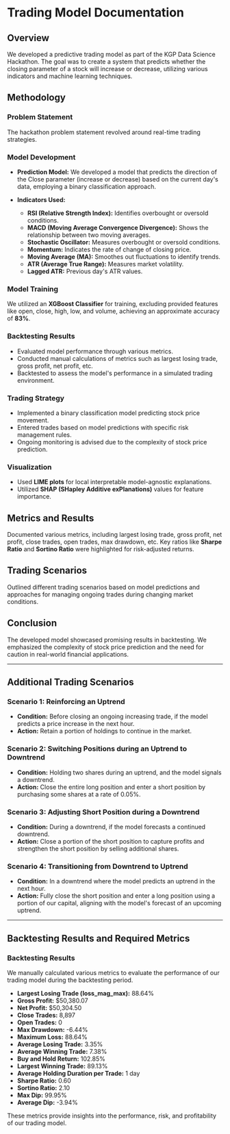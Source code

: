 # **Trading Model Documentation**

## **Overview**
We developed a predictive trading model as part of the KGP Data Science Hackathon. The goal was to create a system that predicts whether the closing parameter of a stock will increase or decrease, utilizing various indicators and machine learning techniques.

## **Methodology**

### **Problem Statement**
The hackathon problem statement revolved around real-time trading strategies.

### **Model Development**
- **Prediction Model:** We developed a model that predicts the direction of the Close parameter (increase or decrease) based on the current day's data, employing a binary classification approach.

- **Indicators Used:**
  - **RSI (Relative Strength Index):** Identifies overbought or oversold conditions.
  - **MACD (Moving Average Convergence Divergence):** Shows the relationship between two moving averages.
  - **Stochastic Oscillator:** Measures overbought or oversold conditions.
  - **Momentum:** Indicates the rate of change of closing price.
  - **Moving Average (MA):** Smoothes out fluctuations to identify trends.
  - **ATR (Average True Range):** Measures market volatility.
  - **Lagged ATR:** Previous day's ATR values.

### **Model Training**
We utilized an **XGBoost Classifier** for training, excluding provided features like open, close, high, low, and volume, achieving an approximate accuracy of **83%**.

### **Backtesting Results**
- Evaluated model performance through various metrics.
- Conducted manual calculations of metrics such as largest losing trade, gross profit, net profit, etc.
- Backtested to assess the model's performance in a simulated trading environment.

### **Trading Strategy**
- Implemented a binary classification model predicting stock price movement.
- Entered trades based on model predictions with specific risk management rules.
- Ongoing monitoring is advised due to the complexity of stock price prediction.

### **Visualization**
- Used **LIME plots** for local interpretable model-agnostic explanations.
- Utilized **SHAP (SHapley Additive exPlanations)** values for feature importance.

## **Metrics and Results**
Documented various metrics, including largest losing trade, gross profit, net profit, close trades, open trades, max drawdown, etc. Key ratios like **Sharpe Ratio** and **Sortino Ratio** were highlighted for risk-adjusted returns.

## **Trading Scenarios**
Outlined different trading scenarios based on model predictions and approaches for managing ongoing trades during changing market conditions.

## **Conclusion**
The developed model showcased promising results in backtesting. We emphasized the complexity of stock price prediction and the need for caution in real-world financial applications.

---

## **Additional Trading Scenarios**

### **Scenario 1: Reinforcing an Uptrend**
- **Condition:** Before closing an ongoing increasing trade, if the model predicts a price increase in the next hour.
- **Action:** Retain a portion of holdings to continue in the market.

### **Scenario 2: Switching Positions during an Uptrend to Downtrend**
- **Condition:** Holding two shares during an uptrend, and the model signals a downtrend.
- **Action:** Close the entire long position and enter a short position by purchasing some shares at a rate of 0.05%.

### **Scenario 3: Adjusting Short Position during a Downtrend**
- **Condition:** During a downtrend, if the model forecasts a continued downtrend.
- **Action:** Close a portion of the short position to capture profits and strengthen the short position by selling additional shares.

### **Scenario 4: Transitioning from Downtrend to Uptrend**
- **Condition:** In a downtrend where the model predicts an uptrend in the next hour.
- **Action:** Fully close the short position and enter a long position using a portion of our capital, aligning with the model's forecast of an upcoming uptrend.

---

## **Backtesting Results and Required Metrics**

### **Backtesting Results**
We manually calculated various metrics to evaluate the performance of our trading model during the backtesting period.

- **Largest Losing Trade (loss_mag_max):** 88.64%
- **Gross Profit:** \$50,380.07
- **Net Profit:** \$50,304.50
- **Close Trades:** 8,897
- **Open Trades:** 0
- **Max Drawdown:** -6.44%
- **Maximum Loss:** 88.64%
- **Average Losing Trade:** 3.35%
- **Average Winning Trade:** 7.38%
- **Buy and Hold Return:** 102.85%
- **Largest Winning Trade:** 89.13%
- **Average Holding Duration per Trade:** 1 day
- **Sharpe Ratio:** 0.60
- **Sortino Ratio:** 2.10
- **Max Dip:** 99.95%
- **Average Dip:** -3.94%

These metrics provide insights into the performance, risk, and profitability of our trading model.
